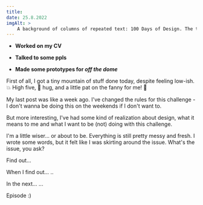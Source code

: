 ```yaml
---
title:
date: 25.8.2022
imgAlt: >
    A background of columns of repeated text: 100 Days of Design. The text is clear at the top and bottom and gets sort of smudged towards the middle. Over this, a big golden circle with bold text: Day 20. Over this, two wavy sort of blobs, touching the edges of the image. The one in the upper-right: blue. The one in the lower left: blackish and spilling out of the bottom of the image.
---
```


-   **Worked on my CV**

-   **Talked to some ppls**

-   **Made some prototypes for _off the dome_**

First of all, I got a tiny mountain of stuff done today, despite feeling low-ish. 💥 High five, 🐻 hug, and a little pat on the fanny for me! 🤦

My last post was like a week ago. I've changed the rules for this challenge - I don't wanna be doing this on the weekends if I don't want to.

But more interesting, I've had some kind of realization about design, what it means to me and what I want to be (not) doing with this challenge.

I'm a little wiser... or about to be. Everything is still pretty messy and fresh. I wrote some words, but it felt like I was skirting around the issue. What's the issue, you ask?

Find out...

When I find out... ..

In the next... ...

Episode :)
